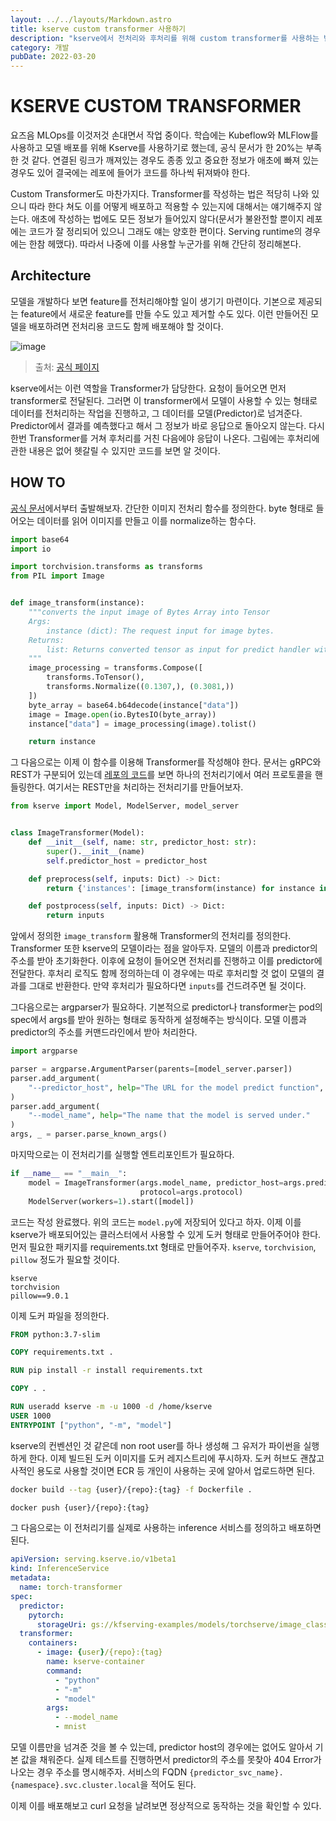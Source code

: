 ```yaml
---
layout: ../../layouts/Markdown.astro
title: kserve custom transformer 사용하기
description: "kserve에서 전처리와 후처리를 위해 custom transformer를 사용하는 법"
category: 개발
pubDate: 2022-03-20
---
```


# KSERVE CUSTOM TRANSFORMER

요즈음 MLOps를 이것저것 손대면서 작업 중이다. 학습에는 Kubeflow와 MLFlow를 사용하고 모델 배포를 위해 Kserve를 사용하기로 했는데, 공식 문서가 한 20%는 부족한 것 같다. 연결된 링크가 깨져있는 경우도 종종 있고 중요한 정보가 애초에 빠져 있는 경우도 있어 결국에는 레포에 들어가 코드를 하나씩 뒤져봐야 한다. 

Custom Transformer도 마찬가지다. Transformer를 작성하는 법은 적당히 나와 있으니 따라 한다 쳐도 이를 어떻게 배포하고 적용할 수 있는지에 대해서는 얘기해주지 않는다. 애초에 작성하는 법에도 모든 정보가 들어있지 않다(문서가 불완전할 뿐이지 레포에는 코드가 잘 정리되어 있으니 그래도 얘는 양호한 편이다. Serving runtime의 경우에는 한참 헤맸다). 따라서 나중에 이를 사용할 누군가를 위해 간단히 정리해본다.

## Architecture

모델을 개발하다 보면 feature를 전처리해야할 일이 생기기 마련이다. 기본으로 제공되는 feature에서 새로운 feature를 만들 수도 있고 제거할 수도 있다. 이런 만들어진 모델을 배포하려면 전처리용 코드도 함께 배포해야 할 것이다.

![image](https://kserve.github.io/website/0.8/images/dataplane.jpg)

> 출처: [공식 페이지](https://kserve.github.io/website/0.8/modelserving/data_plane/)

kserve에서는 이런 역할을 Transformer가 담당한다. 요청이 들어오면 먼저 transformer로 전달된다. 그러면 이 transformer에서 모델이 사용할 수 있는 형태로 데이터를 전처리하는 작업을 진행하고, 그 데이터를 모델(Predictor)로 넘겨준다. Predictor에서 결과를 예측했다고 해서 그 정보가 바로 응답으로 돌아오지 않는다. 다시 한번 Transformer를 거쳐 후처리를 거친 다음에야 응답이 나온다. 그림에는 후처리에 관한 내용은 없어 헷갈릴 수 있지만 코드를 보면 알 것이다.

## HOW TO

[공식 문서](https://kserve.github.io/website/0.8/modelserving/v1beta1/transformer/torchserve_image_transformer/)에서부터 출발해보자. 간단한 이미지 전처리 함수를 정의한다. byte 형태로 들어오는 데이터를 읽어 이미지를 만들고 이를 normalize하는 함수다.

```python
import base64
import io

import torchvision.transforms as transforms
from PIL import Image


def image_transform(instance):
    """converts the input image of Bytes Array into Tensor
    Args:
        instance (dict): The request input for image bytes.
    Returns:
        list: Returns converted tensor as input for predict handler with v1/v2 inference protocol.
    """
    image_processing = transforms.Compose([
        transforms.ToTensor(),
        transforms.Normalize((0.1307,), (0.3081,))
    ])
    byte_array = base64.b64decode(instance["data"])
    image = Image.open(io.BytesIO(byte_array))
    instance["data"] = image_processing(image).tolist()

    return instance
```

그 다음으로는 이제 이 함수를 이용해 Transformer를 작성해야 한다. 문서는 gRPC와 REST가 구분되어 있는데 [레포의 코드](https://github.com/kserve/kserve/blob/master/python/custom_transformer/model.py)를 보면 하나의 전처리기에서 여러 프로토콜을 핸들링한다. 여기서는 REST만을 처리하는 전처리기를 만들어보자.

```python
from kserve import Model, ModelServer, model_server


class ImageTransformer(Model):
    def __init__(self, name: str, predictor_host: str):
        super().__init__(name)
        self.predictor_host = predictor_host

    def preprocess(self, inputs: Dict) -> Dict:
        return {'instances': [image_transform(instance) for instance in inputs['instances']]}

    def postprocess(self, inputs: Dict) -> Dict:
        return inputs
```

앞에서 정의한 `image_transform` 활용해 Transformer의 전처리를 정의한다. Transformer 또한 kserve의 모델이라는 점을 알아두자. 모델의 이름과 predictor의 주소를 받아 초기화한다. 이후에 요청이 들어오면 전처리를 진행하고 이를 predictor에 전달한다. 후처리 로직도 함께 정의하는데 이 경우에는 따로 후처리할 것 없이 모델의 결과를 그대로 반환한다. 만약 후처리가 필요하다면 `inputs`를 건드려주면 될 것이다.

그다음으로는 argparser가 필요하다. 기본적으로 predictor나 transformer는 pod의 spec에서 args를 받아 원하는 형태로 동작하게 설정해주는 방식이다. 모델 이름과 predictor의 주소를 커맨드라인에서 받아 처리한다.

```python
import argparse

parser = argparse.ArgumentParser(parents=[model_server.parser])
parser.add_argument(
    "--predictor_host", help="The URL for the model predict function", required=True
)
parser.add_argument(
    "--model_name", help="The name that the model is served under."
)
args, _ = parser.parse_known_args()
```

마지막으로는 이 전처리기를 실행할 엔트리포인트가 필요하다.

```python
if __name__ == "__main__":
    model = ImageTransformer(args.model_name, predictor_host=args.predictor_host,
                             protocol=args.protocol)
    ModelServer(workers=1).start([model])
```

코드는 작성 완료했다. 위의 코드는 `model.py`에 저장되어 있다고 하자. 이제 이를 kserve가 배포되어있는 클러스터에서 사용할 수 있게 도커 형태로 만들어주어야 한다. 먼저 필요한 패키지를 requirements.txt 형태로 만들어주자. `kserve`, `torchvision`, `pillow` 정도가 필요할 것이다.

```
kserve
torchvision
pillow==9.0.1
```

이제 도커 파일을 정의한다. 

```Dockerfile
FROM python:3.7-slim

COPY requirements.txt .

RUN pip install -r install requirements.txt

COPY . .

RUN useradd kserve -m -u 1000 -d /home/kserve
USER 1000
ENTRYPOINT ["python", "-m", "model"]
```

kserve의 컨벤션인 것 같은데 non root user를 하나 생성해 그 유저가 파이썬을 실행하게 한다. 이제 빌드된 도커 이미지를 도커 레지스트리에 푸시하자. 도커 허브도 괜찮고 사적인 용도로 사용할 것이면 ECR 등 개인이 사용하는 곳에 알아서 업로드하면 된다.

```bash
docker build --tag {user}/{repo}:{tag} -f Dockerfile .

docker push {user}/{repo}:{tag}
```

그 다음으로는 이 전처리기를 실제로 사용하는 inference 서비스를 정의하고 배포하면 된다. 

```yaml
apiVersion: serving.kserve.io/v1beta1
kind: InferenceService
metadata:
  name: torch-transformer
spec:
  predictor:
    pytorch:
      storageUri: gs://kfserving-examples/models/torchserve/image_classifier
  transformer:
    containers:
      - image: {user}/{repo}:{tag}
        name: kserve-container
        command:
          - "python"
          - "-m"
          - "model"
        args:
          - --model_name
          - mnist
```

모델 이름만을 넘겨준 것을 볼 수 있는데, predictor host의 경우에는 없어도 알아서 기본 값을 채워준다. 실제 테스트를 진행하면서 predictor의 주소를 못찾아 404 Error가 나오는 경우 주소를 명시해주자. 서비스의 FQDN `{predictor_svc_name}.{namespace}.svc.cluster.local`을 적어도 된다.

이제 이를 배포해보고 curl 요청을 날려보면 정상적으로 동작하는 것을 확인할 수 있다.
